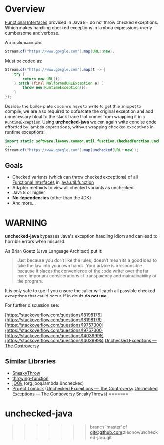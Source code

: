 Overview
========

[Functional Interfaces](https://docs.oracle.com/javase/8/docs/api/java/lang/FunctionalInterface.html) provided in Java 8+ do not throw checked exceptions. Which makes handling checked exceptions in lambda expressions overly cumbersome and verbose.

A simple example:

```java
Stream.of("https://www.google.com").map(URL::new);
```

Must be coded as:

```java
Stream.of("https://www.google.com").map(t -> {
    try {
        return new URL(t);
    } catch (final MalformedURLException e) {
        throw new RuntimeException(e);
    }
});
```

Besides the boiler-plate code we have to write to get this snippet to compile, we are also required to obfuscate the original exception and add unnecessary bloat to the stack trace that comes from wrapping it in a ``RuntimeException``. Using **unchecked-java** we can again write concise code afforded by lambda expressions, without wrapping checked exceptions in runtime exceptions:

```java
import static software.leonov.common.util.function.CheckedFunction.unchecked;
...
Stream.of("https://www.google.com").map(unchecked(URL::new));
```

Goals
-----
- Checked variants (which can throw checked exceptions) of all [Functional Interfaces](https://docs.oracle.com/javase/8/docs/api/java/lang/FunctionalInterface.html) in [java.util.function](https://docs.oracle.com/javase/8/docs/api/java/util/function/package-summary.html)
- Adapter methods to view all checked variants as unchecked
- Java 8 or higher
- **No dependencies** (other than the JDK)
- And more...

WARNING
=======
**unchecked-java** bypasses Java's exception handling idiom and can lead to horrible errors when misused.

As Brian Goetz (Java Language Architect) put it:

> Just because you don’t like the rules, doesn’t mean its a good idea to take the law into your own hands. Your advice is irresponsible because it places the convenience of the code writer over the far more important considerations of transparency and maintainability of the program.


It is only safe to use if you ensure the caller will catch all possible checked exceptions that could occur. If in doubt <b>do not use</b>.

For further discussion see:

[https://stackoverflow.com/questions/18198176](https://stackoverflow.com/questions/18198176)  
[https://stackoverflow.com/questions/19757300](https://stackoverflow.com/questions/19757300)  
[https://stackoverflow.com/questions/14039995](https://stackoverflow.com/questions/14039995)
[Unchecked Exceptions — The Controversy](https://docs.oracle.com/javase/tutorial/essential/exceptions/runtime.html)  

Similar Libraries
-----------------
- [SneakyThrow](https://github.com/rainerhahnekamp/sneakythrow)
- [throwing-function](https://github.com/pivovarit/throwing-function)
- [jOOλ](https://github.com/jOOQ/jOOL) (org.jooq.lambda.Unchecked)
- [Project Lombok](https://projectlombok.org/features/SneakyThrows) ([Unchecked Exceptions — The Controversy](https://docs.oracle.com/javase/tutorial/essential/exceptions/runtime.html)  [Unchecked Exceptions — The Controversy](https://docs.oracle.com/javase/tutorial/essential/exceptions/runtime.html)  SneakyThrows)
=======
# unchecked-java
>>>>>>> branch 'master' of git@github.com:zleonov/unchecked-java.git

